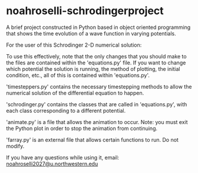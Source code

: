 # noahroselli-schrodingerproject
A brief project constructed in Python based in object oriented programming 
that shows the time evolution of a wave function in varying potentials.

For the user of this Schrodinger 2-D numerical solution: 

To use this effectively, note that the only changes that you should make to the files
are contained within the 'equations.py' file. 
If you want to change which potential the solution is running, the method of plotting, 
the initial condition, etc., all of this is contained within 'equations.py'.

'timesteppers.py' contains the necessary timestepping methods to allow the numerical 
solution of the differential equation to happen. 

'schrodinger.py' contains the classes that are called in 'equations.py', with each class
corresponding to a different potential. 

'animate.py' is a file that allows the animation to occur. Note: you must exit the Python
plot in order to stop the animation from continuing. 

'farray.py' is an external file that allows certain functions to run. Do not modify. 

If you have any questions while using it, email:
noahroselli2027@u.northwestern.edu
